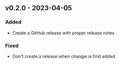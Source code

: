 ## v0.2.0 - 2023-04-05
### Added
* Create a GitHub release with proper release notes
### Fixed
* Don't create a release when changie is first added
